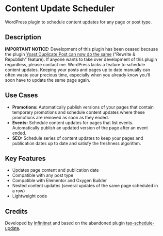 # Content Update Scheduler
WordPress plugin to schedule content updates for any page or post type.

## Description
**IMPORTANT NOTICE:** Development of this plugin has been ceased because the plugin [Yoast Duplicate Post can now do the same](https://yoast.com/wordpress/plugins/duplicate-post/#:~:text=New%3A%20Rewrite%20%26%20Republish,never%20been%20easier!) ("Rewrite & Republish" feature). If anyone wants to take over development of this plugin regardless, please contact me.
WordPress lacks a feature to schedule content updates. Keeping your posts and pages up to date manually can often waste your precious time, especially when you already know you'll soon have to update the same page again.

## Use Cases
- **Promotions:** Automatically publish versions of your pages that contain temporary promotions and schedule content updates where these promotions are removed as soon as they ended.
- **Events:** Schedule content updates for pages that list events. Automatically publish an updated version of the page after an event ended.
- **SEO:** Schedule series of content updates to keep your pages and publication dates up to date and satisfy the freshness algorithm.

## Key Features
- Updates page content and publication date
- Compatible with any post type
- Compatible with Elementor and Oxygen Builder
- Nested content updates (several updates of the same page scheduled in a row)
- Lightweight code

## Credits
Developed by [Infinitnet](https://infinitnet.io/) and based on the abandoned plugin [tao-schedule-update](https://github.com/tao-software/tao-schedule-update). 
